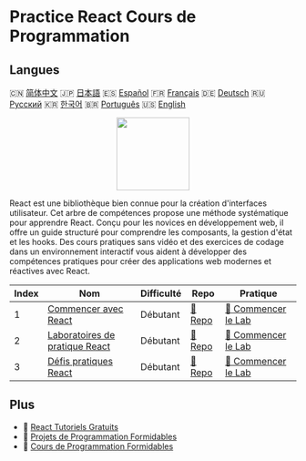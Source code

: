 # Practice React Cours de Programmation

## Langues

🇨🇳 [简体中文](README_zh.md) 🇯🇵 [日本語](README_ja.md) 🇪🇸 [Español](README_es.md) 🇫🇷 [Français](README_fr.md) 🇩🇪 [Deutsch](README_de.md) 🇷🇺 [Русский](README_ru.md) 🇰🇷 [한국어](README_ko.md) 🇧🇷 [Português](README_pt.md) 🇺🇸 [English](README.md) 

<div align="center">
<img width="128px" src="https://file.labex.io/path/nUDMNpUKFvpT.png">
</div>

React est une bibliothèque bien connue pour la création d'interfaces utilisateur. Cet arbre de compétences propose une méthode systématique pour apprendre React. Conçu pour les novices en développement web, il offre un guide structuré pour comprendre les composants, la gestion d'état et les hooks. Des cours pratiques sans vidéo et des exercices de codage dans un environnement interactif vous aident à développer des compétences pratiques pour créer des applications web modernes et réactives avec React.

|   Index | Nom                                                                               | Difficulté   | Repo                                                               | Pratique                                                                     |
|---------|-----------------------------------------------------------------------------------|--------------|--------------------------------------------------------------------|------------------------------------------------------------------------------|
|       1 | [Commencer avec React](https://labex.io/fr/courses/quick-start-with-react)        | Débutant     | [🔗 Repo](https://github.com/labex-labs/quick-start-with-react)    | [🚀 Commencer le Lab](https://labex.io/fr/courses/quick-start-with-react)    |
|       2 | [Laboratoires de pratique React](https://labex.io/fr/courses/react-practice-labs) | Débutant     | [🔗 Repo](https://github.com/labex-labs/react-practice-labs)       | [🚀 Commencer le Lab](https://labex.io/fr/courses/react-practice-labs)       |
|       3 | [Défis pratiques React](https://labex.io/fr/courses/react-practice-challenges)    | Débutant     | [🔗 Repo](https://github.com/labex-labs/react-practice-challenges) | [🚀 Commencer le Lab](https://labex.io/fr/courses/react-practice-challenges) |

## Plus

- 🔗 [React Tutoriels Gratuits](https://github.com/labex-labs/react-free-tutorials)
- 🔗 [Projets de Programmation Formidables](https://github.com/labex-labs/awesome-programming-projects)
- 🔗 [Cours de Programmation Formidables](https://github.com/labex-labs/awesome-programming-courses)

